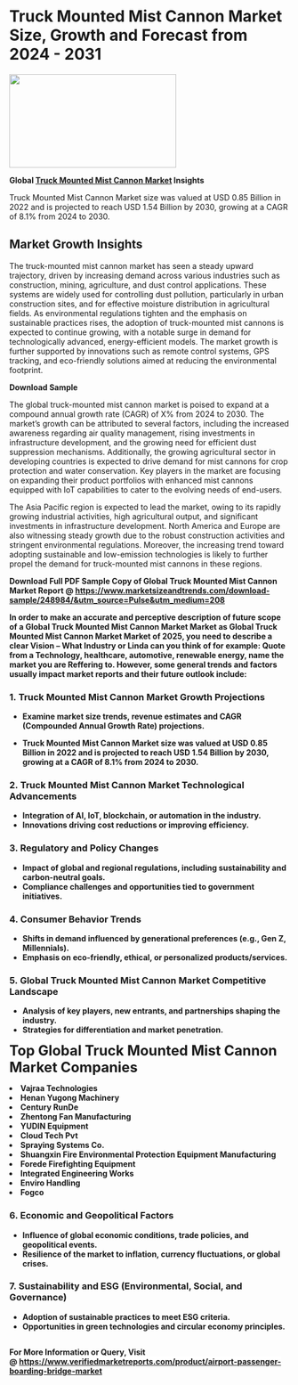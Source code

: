 <H1>Truck Mounted Mist Cannon Market Size, Growth and Forecast from 2024 - 2031</H1><img class="aligncenter size-medium wp-image-584254" src="https://thirdeyenews.in/wp-content/uploads/2024/09/Global-Market-Research-300x168.jpeg" alt="" width="300" height="168" /><p><strong>Global&nbsp;<a href="https://www.marketsizeandtrends.com/download-sample/248984/&amp;utm_source=Pulse&amp;utm_medium=208">Truck Mounted Mist Cannon Market</a> Insights</strong></p><p>Truck Mounted Mist Cannon Market size was valued at USD 0.85 Billion in 2022 and is projected to reach USD 1.54 Billion by 2030, growing at a CAGR of 8.1% from 2024 to 2030.</p><p><h2>Market Growth Insights</h2> <p>The truck-mounted mist cannon market has seen a steady upward trajectory, driven by increasing demand across various industries such as construction, mining, agriculture, and dust control applications. These systems are widely used for controlling dust pollution, particularly in urban construction sites, and for effective moisture distribution in agricultural fields. As environmental regulations tighten and the emphasis on sustainable practices rises, the adoption of truck-mounted mist cannons is expected to continue growing, with a notable surge in demand for technologically advanced, energy-efficient models. The market growth is further supported by innovations such as remote control systems, GPS tracking, and eco-friendly solutions aimed at reducing the environmental footprint.</p> <p><strong>Download Sample</strong></p> <p>The global truck-mounted mist cannon market is poised to expand at a compound annual growth rate (CAGR) of X% from 2024 to 2030. The market’s growth can be attributed to several factors, including the increased awareness regarding air quality management, rising investments in infrastructure development, and the growing need for efficient dust suppression mechanisms. Additionally, the growing agricultural sector in developing countries is expected to drive demand for mist cannons for crop protection and water conservation. Key players in the market are focusing on expanding their product portfolios with enhanced mist cannons equipped with IoT capabilities to cater to the evolving needs of end-users.</p> <p>The Asia Pacific region is expected to lead the market, owing to its rapidly growing industrial activities, high agricultural output, and significant investments in infrastructure development. North America and Europe are also witnessing steady growth due to the robust construction activities and stringent environmental regulations. Moreover, the increasing trend toward adopting sustainable and low-emission technologies is likely to further propel the demand for truck-mounted mist cannons in these regions.</p> <p><strong></p><p><span class=""><strong>Download Full PDF Sample Copy of Global Truck Mounted Mist Cannon Market Report</strong> @ <a href="https://www.marketsizeandtrends.com/download-sample/248984/&amp;utm_source=Pulse&amp;utm_medium=208" target="_blank">https://www.marketsizeandtrends.com/download-sample/248984/&amp;utm_source=Pulse&amp;utm_medium=208</a></span></p><p>In order to make an accurate and perceptive description of future scope of a Global&nbsp;Truck Mounted Mist Cannon Market Market as Global&nbsp;Truck Mounted Mist Cannon Market Market of 2025, you need to describe a clear Vision &ndash; What Industry or Linda can you think of for example: Quote from a Technology, healthcare, automotive, renewable energy, name the market you are Reffering to. However, some general trends and factors usually impact market reports and their future outlook include:</p><h3>1.&nbsp;<strong>Truck Mounted Mist Cannon Market Growth Projections</strong></h3><ul><li>Examine market size trends, revenue estimates and CAGR (Compounded Annual Growth Rate) projections.</li><li><p>Truck Mounted Mist Cannon Market size was valued at USD 0.85 Billion in 2022 and is projected to reach USD 1.54 Billion by 2030, growing at a CAGR of 8.1% from 2024 to 2030.</p></li></ul><h3>2.&nbsp;<strong>Truck Mounted Mist Cannon Market Technological Advancements</strong></h3><ul><li>Integration of AI, IoT, blockchain, or automation in the industry.</li><li>Innovations driving cost reductions or improving efficiency.</li></ul><h3>3.&nbsp;<strong>Regulatory and Policy Changes</strong></h3><ul><li>Impact of global and regional regulations, including sustainability and carbon-neutral goals.</li><li>Compliance challenges and opportunities tied to government initiatives.</li></ul><h3>4.&nbsp;<strong>Consumer Behavior Trends</strong></h3><ul><li>Shifts in demand influenced by generational preferences (e.g., Gen Z, Millennials).</li><li>Emphasis on eco-friendly, ethical, or personalized products/services.</li></ul><h3>5.&nbsp;<strong>Global Truck Mounted Mist Cannon Market Competitive Landscape</strong></h3><ul><li>Analysis of key players, new entrants, and partnerships shaping the industry.</li><li>Strategies for differentiation and market penetration.</li></ul><p data-pm-slice="1 1 []"><span style="color: inherit; font-family: inherit; font-size: 25px;">Top Global Truck Mounted Mist Cannon Market Companies</span></p><div class="" data-test-id=""><p><li>Vajraa Technologies</li><li> Henan Yugong Machinery</li><li> Century RunDe</li><li> Zhentong Fan Manufacturing</li><li> YUDIN Equipment</li><li> Cloud Tech Pvt</li><li> Spraying Systems Co.</li><li> Shuangxin Fire Environmental Protection Equipment Manufacturing</li><li> Forede Firefighting Equipment</li><li> Integrated Engineering Works</li><li> Enviro Handling</li><li> Fogco</li></p></div><h3>6.&nbsp;<strong>Economic and Geopolitical Factors</strong></h3><ul><li>Influence of global economic conditions, trade policies, and geopolitical events.</li><li>Resilience of the market to inflation, currency fluctuations, or global crises.</li></ul><h3>7.&nbsp;<strong>Sustainability and ESG (Environmental, Social, and Governance)</strong></h3><ul><li>Adoption of sustainable practices to meet ESG criteria.</li><li>Opportunities in green technologies and circular economy principles.</li></ul><h2><strong style="font-size: 14px;">For More Information or Query, Visit @&nbsp;</strong><a style="background-color: #ffffff; font-size: 14px;" href="https://www.marketsizeandtrends.com/report/truck-mounted-mist-cannon-market/" target="_blank">https://www.verifiedmarketreports.com/product/airport-passenger-boarding-bridge-market</a></h2>
